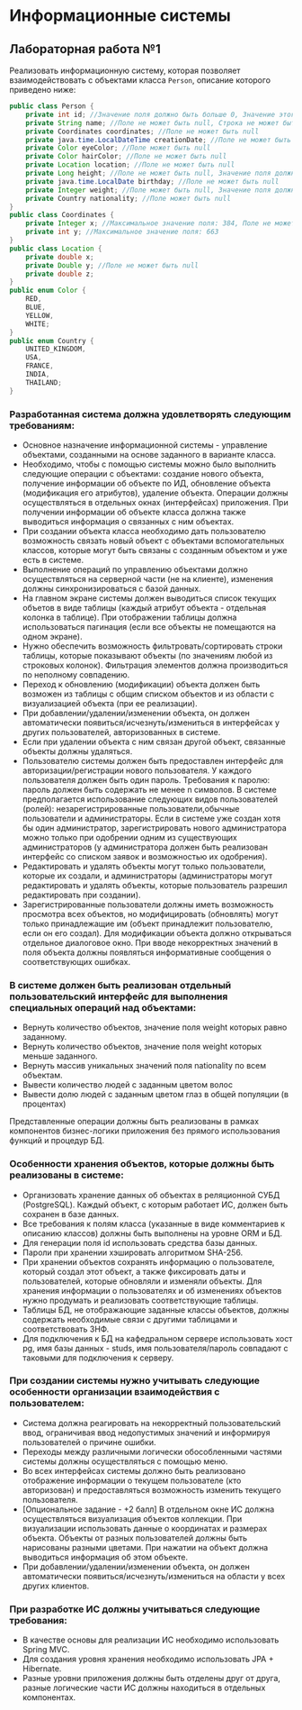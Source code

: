 # Информационные системы

## Лабораторная работа №1

Реализовать информационную систему, которая позволяет взаимодействовать с объектами класса `Person`, описание которого приведено ниже:

```java
public class Person {
    private int id; //Значение поля должно быть больше 0, Значение этого поля должно быть уникальным, Значение этого поля должно генерироваться автоматически
    private String name; //Поле не может быть null, Строка не может быть пустой
    private Coordinates coordinates; //Поле не может быть null
    private java.time.LocalDateTime creationDate; //Поле не может быть null, Значение этого поля должно генерироваться автоматически
    private Color eyeColor; //Поле может быть null
    private Color hairColor; //Поле не может быть null
    private Location location; //Поле не может быть null
    private Long height; //Поле не может быть null, Значение поля должно быть больше 0
    private java.time.LocalDate birthday; //Поле не может быть null
    private Integer weight; //Поле может быть null, Значение поля должно быть больше 0
    private Country nationality; //Поле может быть null
}
public class Coordinates {
    private Integer x; //Максимальное значение поля: 384, Поле не может быть null
    private int y; //Максимальное значение поля: 663
}
public class Location {
    private double x;
    private Double y; //Поле не может быть null
    private double z;
}
public enum Color {
    RED,
    BLUE,
    YELLOW,
    WHITE;
}
public enum Country {
    UNITED_KINGDOM,
    USA,
    FRANCE,
    INDIA,
    THAILAND;
}
```

### Разработанная система должна удовлетворять следующим требованиям:

*   Основное назначение информационной системы - управление объектами, созданными на основе заданного в варианте класса.
*   Необходимо, чтобы с помощью системы можно было выполнить следующие операции с объектами: создание нового объекта, получение информации об объекте по ИД, обновление объекта (модификация его атрибутов), удаление объекта. Операции должны осуществляться в отдельных окнах (интерфейсах) приложения. При получении информации об объекте класса должна также выводиться информация о связанных с ним объектах.
*   При создании объекта класса необходимо дать пользователю возможность связать новый объект с объектами вспомогательных классов, которые могут быть связаны с созданным объектом и уже есть в системе.
*   Выполнение операций по управлению объектами должно осуществляться на серверной части (не на клиенте), изменения должны синхронизироваться с базой данных.
*   На главном экране системы должен выводиться список текущих объетов в виде таблицы (каждый атрибут объекта - отдельная колонка в таблице). При отображении таблицы должна использоваться пагинация (если все объекты не помещаются на одном экране).
*   Нужно обеспечить возможность фильтровать/сортировать строки таблицы, которые показывают объекты (по значениям любой из строковых колонок). Фильтрация элементов должна производиться по неполному совпадению.
*   Переход к обновлению (модификации) объекта должен быть возможен из таблицы с общим списком объектов и из области с визуализацией объекта (при ее реализации).
*   При добавлении/удалении/изменении объекта, он должен автоматически появиться/исчезнуть/измениться в интерфейсах у других пользователей, авторизованных в системе.
*   Если при удалении объекта с ним связан другой объект, связанные объекты должны удаляться.
*   Пользователю системы должен быть предоставлен интерфейс для авторизации/регистрации нового пользователя. У каждого пользователя должен быть один пароль. Требования к паролю: пароль должен быть содержать не менее n символов. В системе предполагается использование следующих видов пользователей (ролей): незарегистрированные пользователи,обычные пользователи и администраторы. Если в системе уже создан хотя бы один администратор, зарегистрировать нового администратора можно только при одобрении одним из существующих администраторов (у администратора должен быть реализован интерфейс со списком заявок и возможностью их одобрения).
*   Редактировать и удалять объекты могут только пользователи, которые их создали, и администраторы (администраторы могут редактировать и удалять объекты, которые пользователь разрешил редактировать при создании).
*   Зарегистрированные пользователи должны иметь возможность просмотра всех объектов, но модифицировать (обновлять) могут только принадлежащие им (объект принадлежит пользователю, если он его создал). Для модификации объекта должно открываться отдельное диалоговое окно. При вводе некорректных значений в поля объекта должны появляться информативные сообщения о соответствующих ошибках.

### В системе должен быть реализован отдельный пользовательский интерфейс для выполнения специальных операций над объектами:

*   Вернуть количество объектов, значение поля weight которых равно заданному.
*   Вернуть количество объектов, значение поля weight которых меньше заданного.
*   Вернуть массив уникальных значений поля nationality по всем объектам.
*   Вывести количество людей с заданным цветом волос
*   Вывести долю людей с заданным цветом глаз в общей популяции (в процентах)

Представленные операции должны быть реализованы в рамках компонентов бизнес-логики приложения без прямого использования функций и процедур БД.

### Особенности хранения объектов, которые должны быть реализованы в системе:

*   Организовать хранение данных об объектах в реляционной СУБД (PostgreSQL). Каждый объект, с которым работает ИС, должен быть сохранен в базе данных.
*   Все требования к полям класса (указанные в виде комментариев к описанию классов) должны быть выполнены на уровне ORM и БД.
*   Для генерации поля id использовать средства базы данных.
*   Пароли при хранении хэшировать алгоритмом SHA-256.
*   При хранении объектов сохранять информацию о пользователе, который создал этот объект, а также фиксировать даты и пользователей, которые обновляли и изменяли объекты. Для хранения информации о пользователях и об изменениях объектов нужно продумать и реализовать соответствующие таблицы.
*   Таблицы БД, не отображающие заданные классы объектов, должны содержать необходимые связи с другими таблицами и соответствовать 3НФ.
*   Для подключения к БД на кафедральном сервере использовать хост pg, имя базы данных - studs, имя пользователя/пароль совпадают с таковыми для подключения к серверу.

### При создании системы нужно учитывать следующие особенности организации взаимодействия с пользователем:

*   Система должна реагировать на некорректный пользовательский ввод, ограничивая ввод недопустимых значений и информируя пользователей о причине ошибки.
*   Переходы между различными логически обособленными частями системы должны осуществляться с помощью меню.
*   Во всех интерфейсах системы должно быть реализовано отображение информации о текущем пользователе (кто авторизован) и предоставляться возможность изменить текущего пользователя.
*   \[Опциональное задание - +2 балл\] В отдельном окне ИС должна осуществляться визуализация объектов коллекции. При визуализации использовать данные о координатах и размерах объекта. Объекты от разных пользователей должны быть нарисованы разными цветами. При нажатии на объект должна выводиться информация об этом объекте.
*   При добавлении/удалении/изменении объекта, он должен автоматически появиться/исчезнуть/измениться на области у всех других клиентов.

### При разработке ИС должны учитываться следующие требования:

*   В качестве основы для реализации ИС необходимо использовать Spring MVC.
*   Для создания уровня хранения необходимо использовать JPA + Hibernate.
*   Разные уровни приложения должны быть отделены друг от друга, разные логические части ИС должны находиться в отдельных компонентах.